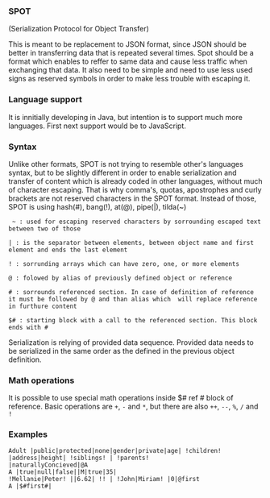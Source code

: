 ### SPOT 
(Serialization Protocol for Object Transfer)

This is meant to be replacement to JSON format, since JSON should be better in transferring data that is repeated several times. Spot should be a format which enables to reffer to same data and cause less traffic when exchanging that data. It also need to be simple and need to use less used signs as reserved symbols in order to make less trouble with escaping it.

### Language support

It is innitially developing in Java, but intention is to support much more languages. First next support would be to JavaScript.  

### Syntax

Unlike other formats, SPOT is not trying to resemble other's languages syntax, but to be slightly different in order 
to enable serialization and transfer of content which is already coded in other languages, without much of character 
escaping. That is why comma's, quotas, apostrophes and curly brackets are not reserved characters in the SPOT format. 
Instead of those, SPOT is using hash(#), bang(!), at(@), pipe(|), tilda(~)   

` ~ : used for escaping reserved characters by sorrounding escaped text between two of those` 

`| : is the separator between elements, between object name and first element and ends the last element`

`! : sorrunding arrays which can have zero, one, or more elements`

`@ : folowed by alias of previously defined object or reference`

`# : sorrounds referenced section. In case of definition of reference it must be followed by @ and than alias which 
will replace reference in furthure content`

`$# : starting block with a call to the referenced section. This block ends with #`

Serialization is relying of provided data sequence. Provided data needs to be serialized in the same order as the 
defined in the previous object definition.

### Math operations

It is possible to use special math operations inside $# ref # block of reference. Basic operations are `+`, `-` and 
`*`, but there are also `++`, `--`, `%`, `/` and `!`  

### Examples

<code>Adult |public|protected|none|gender|private|age| !children! |address|height| !siblings! | 
!parents! |naturallyConcieved|@A</code><br />
<code>A |true|null|false||M|true|35| !Mellanie|Peter! ||6.62| !! | !John|Miriam! |0|@first</code><br />
<code>A |$#first#|</code>
